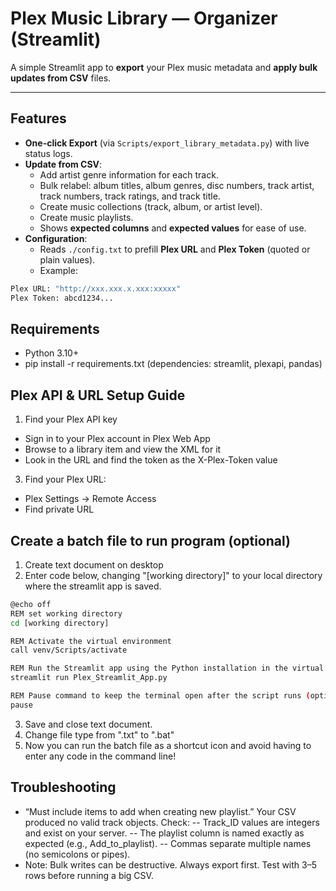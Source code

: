 # Plex Music Library — Organizer (Streamlit)

A simple Streamlit app to **export** your Plex music metadata and **apply bulk updates from CSV** files.

---

## Features

- **One-click Export** (via `Scripts/export_library_metadata.py`) with live status logs.
- **Update from CSV**:
  - Add artist genre information for each track.
  - Bulk relabel: album titles, album genres, disc numbers, track artist, track numbers, track ratings, and track title.
  - Create music collections (track, album, or artist level). 
  - Create music playlists. 
  - Shows **expected columns** and **expected values** for ease of use. 
- **Configuration**:
  - Reads `./config.txt` to prefill **Plex URL** and **Plex Token** (quoted or plain values).
  - Example:
```bash
Plex URL: "http://xxx.xxx.x.xxx:xxxxx"
Plex Token: abcd1234...

```


## Requirements
- Python 3.10+
- pip install -r requirements.txt
(dependencies: streamlit, plexapi, pandas)

## Plex API & URL Setup Guide
1. Find your Plex API key
- Sign in to your Plex account in Plex Web App
- Browse to a library item and view the XML for it
- Look in the URL and find the token as the X-Plex-Token value
3. Find your Plex URL:
- Plex Settings -> Remote Access
- Find private URL

## Create a batch file to run program (optional)
1. Create text document on desktop
2. Enter code below, changing "[working directory]" to your local directory where the streamlit app is saved. 

```bash
@echo off
REM set working directory
cd [working directory]

REM Activate the virtual environment
call venv/Scripts/activate

REM Run the Streamlit app using the Python installation in the virtual environment
streamlit run Plex_Streamlit_App.py

REM Pause command to keep the terminal open after the script runs (optional)
pause
```
3. Save and close text document.
4. Change file type from ".txt" to ".bat"
5. Now you can run the batch file as a shortcut icon and avoid having to enter any code in the command line!

## Troubleshooting
- “Must include items to add when creating new playlist.”
Your CSV produced no valid track objects. Check:
-- Track_ID values are integers and exist on your server.
-- The playlist column is named exactly as expected (e.g., Add_to_playlist).
-- Commas separate multiple names (no semicolons or pipes).
- Note: Bulk writes can be destructive. Always export first. Test with 3–5 rows before running a big CSV.


